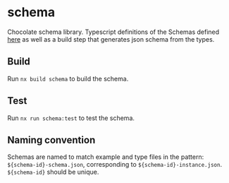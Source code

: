 # schema

Chocolate schema library. Typescript definitions of the Schemas defined [here](https://github.com/chocolatenetwork/Chocolate-Spec/blob/main/spec/v0-2/spec-v0-2.md) as well as a build step that generates json schema from the types.

## Build

Run `nx build schema` to build the schema.

## Test

Run `nx run schema:test` to test the schema.


## Naming convention

Schemas are named to match example and type files in the pattern: `${schema-id}-schema.json`, corresponding to `${schema-id}-instance.json`. `${schema-id}` should be unique.